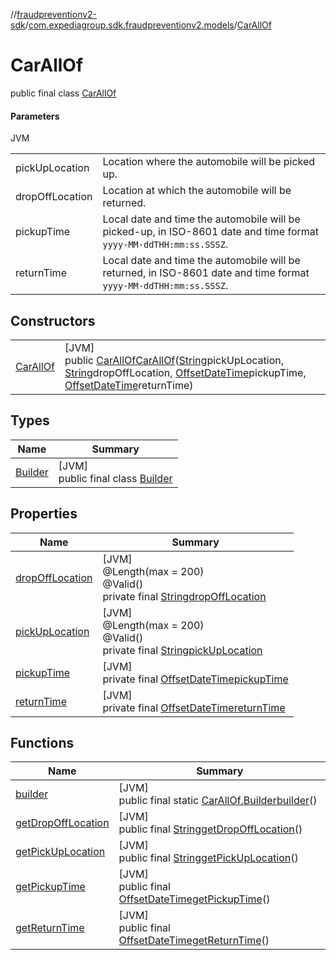 //[fraudpreventionv2-sdk](../../../index.md)/[com.expediagroup.sdk.fraudpreventionv2.models](../index.md)/[CarAllOf](index.md)

# CarAllOf

public final class [CarAllOf](index.md)

#### Parameters

JVM

| | |
|---|---|
| pickUpLocation | Location where the automobile will be picked up. |
| dropOffLocation | Location at which the automobile will be returned. |
| pickupTime | Local date and time the automobile will be picked-up, in ISO-8601 date and time format `yyyy-MM-ddTHH:mm:ss.SSSZ`. |
| returnTime | Local date and time the automobile will be returned, in ISO-8601 date and time format `yyyy-MM-ddTHH:mm:ss.SSSZ`. |

## Constructors

| | |
|---|---|
| [CarAllOf](-car-all-of.md) | [JVM]<br>public [CarAllOf](index.md)[CarAllOf](-car-all-of.md)([String](https://docs.oracle.com/javase/8/docs/api/java/lang/String.html)pickUpLocation, [String](https://docs.oracle.com/javase/8/docs/api/java/lang/String.html)dropOffLocation, [OffsetDateTime](https://docs.oracle.com/javase/8/docs/api/java/time/OffsetDateTime.html)pickupTime, [OffsetDateTime](https://docs.oracle.com/javase/8/docs/api/java/time/OffsetDateTime.html)returnTime) |

## Types

| Name | Summary |
|---|---|
| [Builder](-builder/index.md) | [JVM]<br>public final class [Builder](-builder/index.md) |

## Properties

| Name | Summary |
|---|---|
| [dropOffLocation](index.md#-2099632362%2FProperties%2F-173342751) | [JVM]<br>@Length(max = 200)<br>@Valid()<br>private final [String](https://docs.oracle.com/javase/8/docs/api/java/lang/String.html)[dropOffLocation](index.md#-2099632362%2FProperties%2F-173342751) |
| [pickUpLocation](index.md#1682084638%2FProperties%2F-173342751) | [JVM]<br>@Length(max = 200)<br>@Valid()<br>private final [String](https://docs.oracle.com/javase/8/docs/api/java/lang/String.html)[pickUpLocation](index.md#1682084638%2FProperties%2F-173342751) |
| [pickupTime](index.md#148848166%2FProperties%2F-173342751) | [JVM]<br>private final [OffsetDateTime](https://docs.oracle.com/javase/8/docs/api/java/time/OffsetDateTime.html)[pickupTime](index.md#148848166%2FProperties%2F-173342751) |
| [returnTime](index.md#1328805874%2FProperties%2F-173342751) | [JVM]<br>private final [OffsetDateTime](https://docs.oracle.com/javase/8/docs/api/java/time/OffsetDateTime.html)[returnTime](index.md#1328805874%2FProperties%2F-173342751) |

## Functions

| Name | Summary |
|---|---|
| [builder](builder.md) | [JVM]<br>public final static [CarAllOf.Builder](-builder/index.md)[builder](builder.md)() |
| [getDropOffLocation](get-drop-off-location.md) | [JVM]<br>public final [String](https://docs.oracle.com/javase/8/docs/api/java/lang/String.html)[getDropOffLocation](get-drop-off-location.md)() |
| [getPickUpLocation](get-pick-up-location.md) | [JVM]<br>public final [String](https://docs.oracle.com/javase/8/docs/api/java/lang/String.html)[getPickUpLocation](get-pick-up-location.md)() |
| [getPickupTime](get-pickup-time.md) | [JVM]<br>public final [OffsetDateTime](https://docs.oracle.com/javase/8/docs/api/java/time/OffsetDateTime.html)[getPickupTime](get-pickup-time.md)() |
| [getReturnTime](get-return-time.md) | [JVM]<br>public final [OffsetDateTime](https://docs.oracle.com/javase/8/docs/api/java/time/OffsetDateTime.html)[getReturnTime](get-return-time.md)() |
